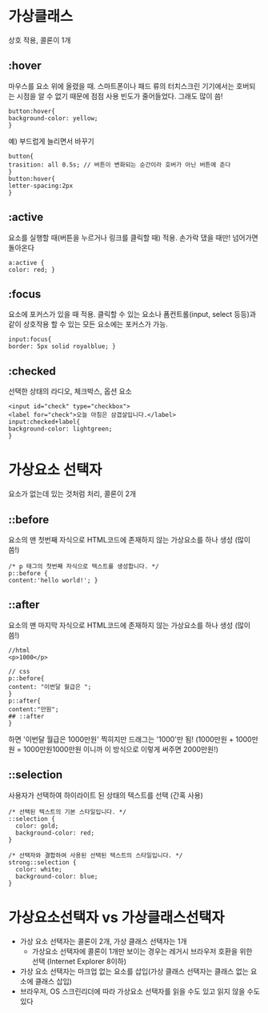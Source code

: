 # 가상클래스 
상호 작용, 콜론이 1개
## :hover

마우스를 요소 위에 올렸을 때. 스마트폰이나 패드 류의 터치스크린 기기에서는 호버되는 시점을 알 수 없기 때문에 점점 사용 빈도가 줄어들었다. 그래도 많이 씀!
```
button:hover{
background-color: yellow;
}
```
예) 부드럽게 늘리면서 바꾸기
```
button{
trasition: all 0.5s; // 버튼이 변화되는 순간이라 호버가 아닌 버튼에 준다
}
button:hover{
letter-spacing:2px
}
```
## :active
요소를 실행할 때(버튼을 누르거나 링크를 클릭할 때) 적용. 손가락 댔을 때만! 넘어가면 돌아온다 
```
a:active { 
color: red; } 
```
## :focus
요소에 포커스가 있을 때 적용. 클릭할 수 있는 요소나 폼컨트롤(input, select 등등)과 같이 상호작용 할 수 있는 모든 요소에는 포커스가 가능.
```
input:focus{ 
border: 5px solid royalblue; } 
```
## :checked
선택한 상태의 라디오, 체크박스, 옵션 요소
```
<input id="check" type="checkbox">
<label for="check">오늘 아침은 삼겹살입니다.</label>
input:checked+label{
background-color: lightgreen;
}
```

# 가상요소 선택자
요소가 없는데 있는 것처럼 처리, 콜론이 2개
## ::before 
요소의 맨 첫번째 자식으로 HTML코드에 존재하지 않는 가상요소를 하나 생성 (많이 씀!)
```
/* p 태그의 첫번째 자식으로 텍스트를 생성합니다. */ 
p::before { 
content:'hello world!'; } 
```
## ::after
요소의 맨 마지막 자식으로 HTML코드에 존재하지 않는 가상요소를 하나 생성 (많이 씀!)
```
//html
<p>1000</p>

// css
p::before{
content: "이번달 월급은 ";
}
p::after{
content:"만원";
## ::after
}
```
하면 '이번달 월급은 1000만원' 찍히지만 드래그는 '1000'만 됨! (1000만원 + 1000만원 = 1000만원1000만원 이니까 이 방식으로 이렇게 써주면 2000만원!)

## ::selection
사용자가 선택하여 하이라이트 된 상태의 텍스트를 선택 (간혹 사용)
```
/* 선택된 텍스트의 기본 스타일입니다. */
::selection {
  color: gold;
  background-color: red;
}

/* 선택자와 결합하여 사용된 선택된 텍스트의 스타일입니다. */
strong::selection {
  color: white;
  background-color: blue;
}
```

# 가상요소선택자 vs 가상클래스선택자
- 가상 요소 선택자는 콜론이 2개, 가상 클래스 선택자는 1개
  -  가상요소 선택자에 콜론이 1개만 보이는 경우는 레거시 브라우저 호환을 위한 선택 (Internet Explorer 8이하)
- 가상 요소 선택자는 마크업 없는 요소를 삽입(가상 클래스 선택자는 클래스 없는 요소에 클래스 삽입)
- 브라우저, OS 스크린리더에 따라 가상요소 선택자를 읽을 수도 있고 읽지 않을 수도 있다
